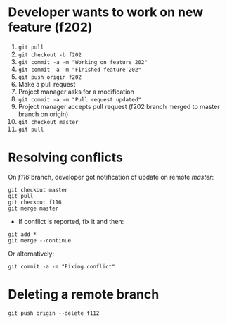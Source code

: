 # Developer wants to work on new feature  (f202)

1. `git pull`
2. `git checkout -b f202`
3. `git commit -a -m "Working on feature 202"`
4. `git commit -a -m "Finished feature 202"`
5. `git push origin f202`
6. Make a pull request
7. Project manager asks for a modification
8. `git commit -a -m "Pull request updated"`
9. Project manager accepts pull request (f202 branch merged to master branch on origin)
10. `git checkout master`
11. `git pull`

# Resolving conflicts
On _f116_ branch, developer got notification of update on remote _master_:

```
git checkout master
git pull
git checkout f116
git merge master
```

* If conflict is reported, fix it and then:

```
git add *
git merge --continue
```

Or alternatively:

```
git commit -a -m "Fixing conflict"
```

# Deleting a remote branch

```
git push origin --delete f112
```


